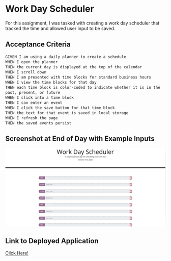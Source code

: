 # Work Day Scheduler
For this assignment, I was tasked with creating a work day scheduler that tracked the time and allowed user input to be saved.


## Acceptance Criteria
```
GIVEN I am using a daily planner to create a schedule
WHEN I open the planner
THEN the current day is displayed at the top of the calendar
WHEN I scroll down
THEN I am presented with time blocks for standard business hours
WHEN I view the time blocks for that day
THEN each time block is color-coded to indicate whether it is in the past, present, or future
WHEN I click into a time block
THEN I can enter an event
WHEN I click the save button for that time block
THEN the text for that event is saved in local storage
WHEN I refresh the page
THEN the saved events persist
```

## Screenshot at End of Day with Example Inputs
![example screenshot](schedulerPicture.JPG)

## Link to Deployed Application
[Click Here!](https://kaileesmith.github.io/Scheduler/)